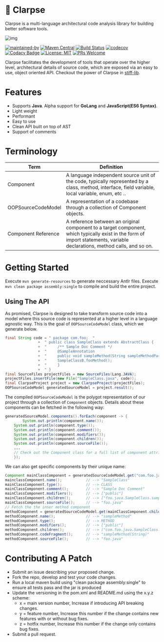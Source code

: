 # :rocket: Clarpse 
Clarpse is a multi-language architectural code analysis library for building better software tools.

![img](https://blog.upskillable.com/wp-content/uploads/2019/08/How-our-continuous-code-testing-culture-with-Codacy-helps-us-produce-outstanding-product11.png)

[![maintained-by](https://img.shields.io/badge/Maintained%20by-Hadii%20Technologies-violet.svg)](https://hadii.ca) [![Maven Central](https://maven-badges.herokuapp.com/maven-central/com.github.hadii-tech/clarpse/badge.svg)](https://maven-badges.herokuapp.com/maven-central/com.github.hadii-tech/clarpse) [![Build Status](https://travis-ci.com/hadii-tech/clarpse.svg?branch=master)](https://travis-ci.com/hadii-tech/clarpse) [![codecov](https://codecov.io/gh/hadii-tech/clarpse/branch/master/graph/badge.svg)](https://codecov.io/gh/hadii-tech/clarpse) [![Codacy Badge](https://api.codacy.com/project/badge/Grade/2685a1fc39474c11bd882cd4bd738115)](https://www.codacy.com/app/clarity-bot-admin/clarpse?utm_source=github.com&amp;utm_medium=referral&amp;utm_content=clarity-org/clarpse&amp;utm_campaign=Badge_Grade)  [![License: MIT](https://img.shields.io/badge/License-MIT-yellow.svg)](https://opensource.org/licenses/MIT) [![PRs Welcome](https://img.shields.io/badge/PRs-welcome-brightgreen.svg?style=flat-square)](http://makeapullrequest.com)

Clarpse facilitates the development of tools that operate over the higher level, architectural details of source code, which are exposed via an easy to use, object oriented API. Checkout the power of Clarpse in [stiff-lib](https://github.com/hadii-tech/striff-lib).

# Features

 - Supports **Java**. Alpha support for **GoLang** and **JavaScript(ES6 Syntax)**. 
 - Light weight
 - Performant
 - Easy to use
 - Clean API built on top of AST
 - Support of comments

# Terminology
| Term                 | Definition                                                                                                                                                                  |
|----------------------|-----------------------------------------------------------------------------------------------------------------------------------------------------------------------------|
| Component            | A language independent source unit of the code, typically represented by a class, method, interface, field variable, local variable, enum, etc ..                                                       |
|  OOPSourceCodeModel  |                                                  A representation of a codebase through a collection of Component objects.                                                  |
| Component Reference | A reference between an original component to a target component, which typically exist in the form of import statements, variable declarations, method calls, and so on. |

# Getting Started
Execute `mvn generate-resources` to generate neccessary Antlr files. Execute `mvn clean package assembly:single` to compile and build the entire project.

## Using The API
As promised, Clarpse is designed to take transform source code into a model where this source code is represented at a higher level in a language agnostic way. This is the goal of `OOPSourceCodeModel` class, which we generate below.
```java
final String code = " package com.foo;  "
		       +  " public class SampleClass extends AbstractClass {                                                 "
		       +  "     /** Sample Doc Comment */                                              "
		       +  "     @SampleAnnotation                                                      "
		       +  "     public void sampleMethod(String sampleMethodParam) throws AnException {"   
		       +  "     SampleClassB.fooMethod();
		       +  "     }                                                                      "
		       +  " }                                                                          ";;
final SourceFiles projectFiles = new SourceFiles(Lang.JAVA);
projectFiles.insertFile(new File("SampleClass.java", code));
final ClarpseProject project = new ClarpseProject(projectFiles);
OOPSourceCodeModel generatedSourceModel = project.result();
```
The compiled `OOPSourceCodeModel` is the polygot representation of our project through a collection of `Component` objects. Details about these components can be fetched in the following way:
```java
generatedSourceModel.components().forEach(component -> {
        System.out.println(component.name());
	System.out.println(component.type());           
	System.out.println(component.comment());        
	System.out.println(component.modifiers());      
	System.out.println(component.children());       
	System.out.println(component.sourceFile());
	...
	// Check out the Component class for a full list of component attributes that can be retrieved
    });
```
We can also get specific components by their unique name:
```java
Component mainClassComponent = generatedSourceCodeModel.get("com.foo.java.SampleClass");
mainclassComponent.name();           // --> "SampleClass"
mainClassComponent.type();           // --> CLASS
mainClassComponent.comment();        // --> "Sample Doc Comment"
mainClassComponent.modifiers();      // --> ["public"]
mainClassComponent.children();       // --> ["foo.java.SampleClass.sampleMethod(java.lang.String)"]
mainClassComponent.sourceFile();     // --> "foo.java"
// Fetch the the inner method component
methodComponent = generatedSourceCodeModel.get(mainClassComponent.children().get(0));
methodComponent.name();              // --> "sampleMethod"
methodComponent.type();              // --> METHOD
methodComponent.modifiers();         // --> ["public"]
methodComponent.children();          // --> ["com.foo.java.SampleClass.sampleMethod(String).sampleMethodParam"]
methodComopnent.codeFragment();      // --> "sampleMethod(String)"
methodComponent.sourceFile();        // --> "foo.java"
```
 
# Contributing A Patch

- Submit an issue describing your proposed change.
- Fork the repo, develop and test your code changes.
- Run a local maven build using "clean package assembly:single" to ensure all tests pass and the jar is produced
- Update the versioning in the pom.xml and README.md using the x.y.z scheme:
	- x = main version number, Increase if introducing API breaking changes.
	- y = feature number, Increase this number if the change contains new features with or without bug fixes.
	- z = hotfix number, Increase this number if the change only contains bug fixes.
-  Submit a pull request.


